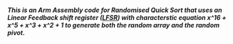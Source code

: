 ##### This is an Arm Assembly code for Randomised Quick Sort that uses an Linear Feedback shift register ([LFSR](https://en.wikipedia.org/wiki/Linear-feedback_shift_register)) with characterstic equation x^16 + x^5 + x^3 + x^2 + 1 to generate both the random array and the random pivot.     
